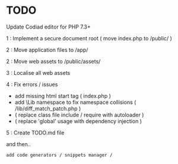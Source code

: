 # TODO    
  
Update Codiad editor for PHP 7.3+  

1 : Implement a secure document root ( move index.php to /public/ )   
   
2 : Move application files to /app/  

2 : Move web assets to /public/assets/    
  
3 : Localise all web assets     

4 : Fix errors / issues  
 
  - add missing html start tag ( index.php )       
  - add \Lib namespace to fix namespace collisions ( /lib/diff_match_patch.php )   
  - ( replace class file include / require with autoloader )    
  - ( replace 'global' usage with dependency injection )          

5 : Create TODO.md file  

and then..   

    add code generators / snippets manager /    
